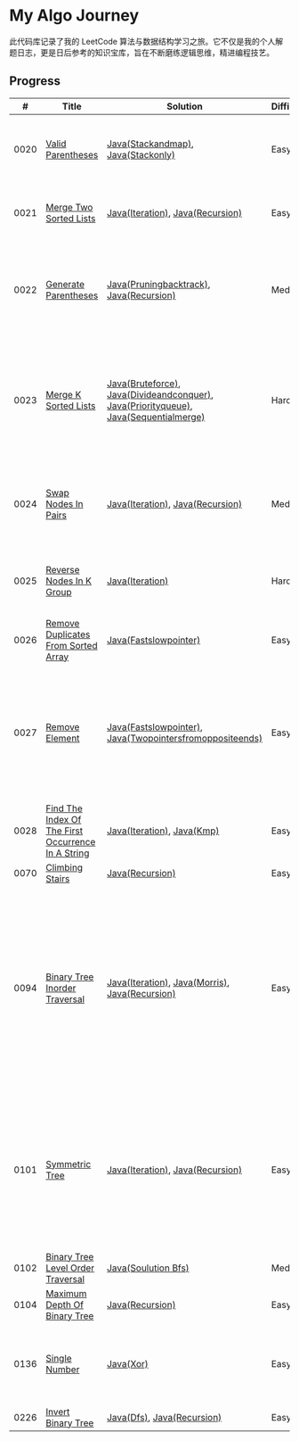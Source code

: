 # My Algo Journey

此代码库记录了我的 LeetCode 算法与数据结构学习之旅。它不仅是我的个人解题日志，更是日后参考的知识宝库，旨在不断磨练逻辑思维，精进编程技艺。

## Progress

| # | Title | Solution | Difficulty | Notes |
|---|---|---|---|---|
| 0020 | [Valid Parentheses](https://leetcode.cn/problems/valid-parentheses/) | [Java(Stackandmap)](0020-valid-parentheses/Solution_StackAndMap.java), [Java(Stackonly)](0020-valid-parentheses/Solution_StackOnly.java) | Easy | 使用栈（Stack）是解决此问题的经典方法。遍历字符串，遇到左括号入栈，遇到右括号则与栈顶元素匹配出栈。 |
| 0021 | [Merge Two Sorted Lists](https://leetcode.cn/problems/merge-two-sorted-lists/) | [Java(Iteration)](0021-merge-two-sorted-lists/Solution_Iteration.java), [Java(Recursion)](0021-merge-two-sorted-lists/Solution_Recursion.java) | Easy | 迭代法使用虚拟头节点（dummy node）简化链表操作；递归法则代码更简洁。 |
| 0022 | [Generate Parentheses](https://leetcode.cn/problems/generate-parentheses/) | [Java(Pruningbacktrack)](0022-generate-parentheses/Solution_PruningBacktrack.java), [Java(Recursion)](0022-generate-parentheses/Solution_Recursion.java) | Medium | 回溯法是解决此问题的标准解法。通过剪枝优化：当左括号数量未满n时可添加 '('；当右括号数量小于左括号时可添加 ')'，从而确保所有组合都有效。 |
| 0023 | [Merge K Sorted Lists](https://leetcode.cn/problems/merge-k-sorted-lists/) | [Java(Bruteforce)](0023-merge-k-sorted-lists/Solution_BruteForce.java), [Java(Divideandconquer)](0023-merge-k-sorted-lists/Solution_DivideAndConquer.java), [Java(Priorityqueue)](0023-merge-k-sorted-lists/Solution_PriorityQueue.java), [Java(Sequentialmerge)](0023-merge-k-sorted-lists/Solution_SequentialMerge.java) | Hard | 暴力法​​直接收集排序，简单但低效；​​顺序合并法​​通过两两合并简化问题，易于理解；​​分治法​​应用归并思想，达到O(N log k)最优时间复杂度，稳定可靠；​​优先队列法​​利用最小堆动态获取最小值，代码简洁，面试首选。 |
| 0024 | [Swap Nodes In Pairs](https://leetcode.cn/problems/swap-nodes-in-pairs/) | [Java(Iteration)](0024-swap-nodes-in-pairs/Solution_Iteration.java), [Java(Recursion)](0024-swap-nodes-in-pairs/Solution_Recursion.java) | Medium | 迭代法可借助虚拟头节点，通过指针操作两两交换节点。递归法则将问题分解为“交换当前两个节点”和“处理剩余链表”的子问题，逻辑更清晰。 |
| 0025 | [Reverse Nodes In K Group](https://leetcode.cn/problems/reverse-nodes-in-k-group/) | [Java(Iteration)](0025-reverse-nodes-in-k-group/Solution_Iteration.java) | Hard | “反转链表”的升级版。核心思路是分组处理，然后将其与前后部分连接起来。需要精细控制多个指针。 |
| 0026 | [Remove Duplicates From Sorted Array](https://leetcode.cn/problems/remove-duplicates-from-sorted-array/) | [Java(Fastslowpointer)](0026-remove-duplicates-from-sorted-array/Solution_FastSlowPointer.java) | Easy | 使用双指针解法--快慢指针。 |
| 0027 | [Remove Element](https://leetcode.cn/problems/remove-element/) | [Java(Fastslowpointer)](0027-remove-element/Solution_FastSlowPointer.java), [Java(Twopointersfromoppositeends)](0027-remove-element/Solution_TwoPointersFromOppositeEnds.java) | Easy | 快慢指针的本质是将所有不需要移除的元素，按照原有的相对顺序，全部搬运到了数组的前面。 首位双指针（对撞指针）的方法相较与快慢指针的优势在于大幅减少了元素的赋值次数，仅在遇到目标元素时才操作，但会打乱元素的原始相对顺序。 |
| 0028 | [Find The Index Of The First Occurrence In A String](https://leetcode.cn/problems/find-the-index-of-the-first-occurrence-in-a-string/) | [Java(Iteration)](0028-find-the-index-of-the-first-occurrence-in-a-string/Solution_Iteration.java), [Java(Kmp)](0028-find-the-index-of-the-first-occurrence-in-a-string/Solution_Kmp.java) | Easy | 暴力法简单但是低效，不适合大量长文本的字符串匹配。kmp算法只需遍历一遍字符串 |
| 0070 | [Climbing Stairs](https://leetcode.cn/problems/climbing-stairs/) | [Java(Recursion)](0070-climbing-stairs/Solution_Recursion.java) | Easy |  |
| 0094 | [Binary Tree Inorder Traversal](https://leetcode.cn/problems/binary-tree-inorder-traversal/) | [Java(Iteration)](0094-binary-tree-inorder-traversal/Solution_Iteration.java), [Java(Morris)](0094-binary-tree-inorder-traversal/Solution_Morris.java), [Java(Recursion)](0094-binary-tree-inorder-traversal/Solution_Recursion.java) | Easy | 递归法 : 这是最直观、代码最简洁的解法。迭代法: 使用一个栈来模拟递归的过程。通过循环和栈的辅助，手动控制节点的访问顺序，有效避免了当树的深度过大时可能出现的栈溢出问题。Morris 遍历: 一种空间复杂度为 O(1) 的精妙解法。它不使用递归和栈，而是通过临时修改树中节点的右空指针，建立起“线索”，从而在遍历完左子树后能够顺利地回溯到根节点。 |
| 0101 | [Symmetric Tree](https://leetcode.cn/problems/symmetric-tree/) | [Java(Iteration)](0101-symmetric-tree/Solution_Iteration.java), [Java(Recursion)](0101-symmetric-tree/Solution_Recursion.java) | Easy | ![image-20251020105336646](https://lskypro.puber.top/i/2025/10/20/68f5a437bb933.png) 递归解法通常是深度优先（DFS）的顺序。它会沿着一条路径深入下去，连续访问的节点（父、子、孙）在内存中的位置可能更接近。迭代解法是广度优先（BFS）的顺序。它在树的各层之间“跳跃”，访问的内存地址可能不连续。 |
| 0102 | [Binary Tree Level Order Traversal](https://leetcode.cn/problems/binary-tree-level-order-traversal/) | [Java(Soulution Bfs)](0102-binary-tree-level-order-traversal/Soulution_Bfs.java) | Medium | 使用bfs实现二叉树的层序遍历 |
| 0104 | [Maximum Depth Of Binary Tree](https://leetcode.cn/problems/maximum-depth-of-binary-tree/) | [Java(Recursion)](0104-maximum-depth-of-binary-tree/Solution_Recursion.java) | Easy |  |
| 0136 | [Single Number](https://leetcode.cn/problems/single-number/) | [Java(Xor)](0136-single-number/Solution_Xor.java) | Easy | 题目要求只使用常量的额外空间，所以不能使用哈希表存储每个数字出现的次数。本题利用了异或运算的性质，a ^ a = 0, 0 ^ a = a |
| 0226 | [Invert Binary Tree](https://leetcode.cn/problems/invert-binary-tree/) | [Java(Dfs)](0226-invert-binary-tree/Solution_Dfs.java), [Java(Recursion)](0226-invert-binary-tree/Solution_Recursion.java) | Easy |  |
